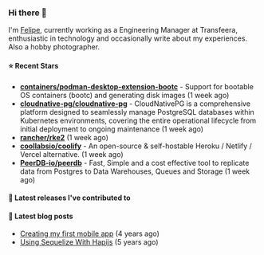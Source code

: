 ### Hi there 👋

I'm [Felipe](https://felipe.im), currently working as a Engineering Manager at Transfeera, enthusiastic in technology and occasionally write about my experiences. Also a hobby photographer.

#### ⭐ Recent Stars
- **[containers/podman-desktop-extension-bootc](https://github.com/containers/podman-desktop-extension-bootc)** - Support for bootable OS containers (bootc) and generating disk images (1 week ago)
- **[cloudnative-pg/cloudnative-pg](https://github.com/cloudnative-pg/cloudnative-pg)** - CloudNativePG is a comprehensive platform designed to seamlessly manage PostgreSQL databases within Kubernetes environments, covering the entire operational lifecycle from initial deployment to ongoing maintenance (1 week ago)
- **[rancher/rke2](https://github.com/rancher/rke2)** (1 week ago)
- **[coollabsio/coolify](https://github.com/coollabsio/coolify)** - An open-source &amp; self-hostable Heroku / Netlify / Vercel alternative. (1 week ago)
- **[PeerDB-io/peerdb](https://github.com/PeerDB-io/peerdb)** - Fast, Simple and a cost effective tool to replicate data from Postgres to Data Warehouses, Queues and Storage (1 week ago)

#### 🚀 Latest releases I've contributed to



#### 📄 Latest blog posts
- [Creating my first mobile app](https://felipe.im/posts/creating-my-first-mobile-app/) (4 years ago)
- [Using Sequelize With Hapijs](https://felipe.im/posts/using-sequelize-with-hapijs/) (5 years ago)